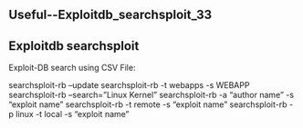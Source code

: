 ## Useful--Exploitdb_searchsploit_33
## Exploitdb searchsploit
Exploit-DB search using CSV File:

searchsploit-rb –update
searchsploit-rb -t webapps -s WEBAPP
searchsploit-rb –search=”Linux Kernel”
searchsploit-rb -a “author name” -s “exploit name”
searchsploit-rb -t remote -s “exploit name”
searchsploit-rb -p linux -t local -s “exploit name”




